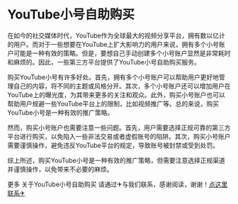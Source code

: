# YouTube小号自助购买

在如今的社交媒体时代，YouTube作为全球最大的视频分享平台，拥有数以亿计的用户。而对于一些想要在YouTube上扩大影响力的用户来说，拥有多个小号账户可能是一种有效的策略。但是，要想自己手动创建多个小号账户显然是非常耗时和麻烦的。因此，一些第三方平台提供了YouTube小号自助购买服务。

购买YouTube小号有许多好处。首先，拥有多个小号账户可以帮助用户更好地管理自己的内容，将不同的主题或风格分开。其次，多个小号账户还可以增加用户在YouTube上的曝光度，为其带来更多的关注和观众。此外，购买小号账户也可以帮助用户规避一些YouTube平台上的限制，比如视频推广等。总的来说，购买YouTube小号是一种有效的推广策略。

然而，购买小号账户也需要注意一些问题。首先，用户需要选择正规可靠的第三方平台进行购买，以免陷入一些非法交易或者虚假账号的陷阱。其次，购买小号账户需要谨慎操作，避免违反YouTube平台的规定，导致账号被封禁或受到处罚。

综上所述，购买YouTube小号是一种有效的推广策略，但需要注意选择正规渠道并谨慎操作，以免带来不必要的麻烦。

更多 关于YouTube小号自助购买 请通过✈与我们联系，感谢阅读，谢谢！[点这里联系✈](https://acc.k02.cc)